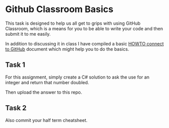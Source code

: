 # Github Classroom Basics

This task is designed to help us all get to grips with using GitHub Classroom, which is a means for you to be able to write your code and then submit it to me easily. 

In addition to discussing it in class I have compiled a basic [HOWTO connect to GitHub](https://docs.google.com/document/d/1H5TFTpSEZ8EY8EkjShkxyZCBr6sT1Y7F0CYfI9q-OFM/edit?usp=sharing) document which might help you to do the basics. 

## Task 1

For this assignment, simply create a C# solution to ask the use for an integer and return that number doubled. 

Then upload the answer to this repo. 

## Task 2 

Also commit your half term cheatsheet. 
